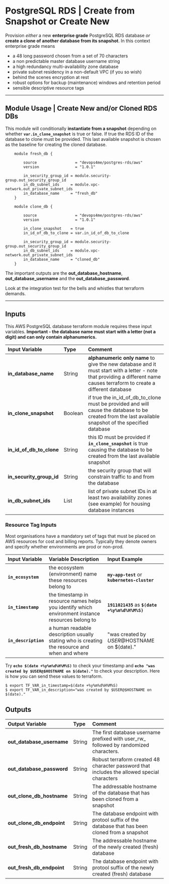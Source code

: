 
# PostgreSQL RDS | Create from Snapshot or Create New

Provision _either_ a new **enterprise grade** PostgreSQL RDS database _or_ **create a clone of another database from its snapshot**. In this context enterprise grade means
- a 48 long password chosen from a set of 70 characters
- a non predictable master database username string
- a high redundancy multi-availability zone database
- private subnet residency in a non-default VPC (if you so wish)
- behind the scenes encryption at rest
- robust options for backup (maintenance) windows and retention period
- sensible descriptive resource tags


---


## Module Usage | Create New and/or Cloned RDS DBs

This module will conditionally **instantiate from a snapshot** depending on whether **`var.in_clone_snapshot`** is true or false. If true the RDS ID of the database to clone must be provided. This last available snapshot is chosen as the baseline for creating the cloned database.

```
    module fresh_db {

        source                 = "devops4me/postgres-rds/aws"
        version                = "1.0.1"

        in_security_group_id = module.security-group.out_security_group_id
        in_db_subnet_ids     = module.vpc-network.out_private_subnet_ids
        in_database_name     = "fresh_db"
    }

    module clone_db {

        source                 = "devops4me/postgres-rds/aws"
        version                = "1.0.1"

        in_clone_snapshot    = true
        in_id_of_db_to_clone = var.in_id_of_db_to_clone

        in_security_group_id = module.security-group.out_security_group_id
        in_db_subnet_ids     = module.vpc-network.out_private_subnet_ids
        in_database_name     = "cloned_db"
    }
```

The important outputs are the **out_database_hostname**, **out_database_username** and the **out_database_password**.

Look at the integration test for the bells and whistles that terraform demands.


---


## Inputs

This AWS PostgreSQL database terraform module requires these input variables.
**Important - the database name must start with a letter (not a digit) and can only contain alphanumerics.**

| Input Variable | Type | Comment |
|:-------- |:---- |:------- |
**in_database_name** | String | **alphanumeric only name** to give the new database and it must start with a letter - note that providing a different name causes terraform to create a different database
**in_clone_snapshot** | Boolean | if true the in_id_of_db_to_clone must be provided and will cause the database to be created from the last available snapshot of the specified database
**in_id_of_db_to_clone** | String | this ID must be provided if **`in_clone_snapshot`** is true causing the database to be created from the last available snapshot
**in_security_group_id** | String | the security group that will constrain traffic to and from the  database
**in_db_subnet_ids** | List | list of private subnet IDs in at least two availability zones (see example) for housing database instances


### Resource Tag Inputs

Most organisations have a mandatory set of tags that must be placed on AWS resources for cost and billing reports. Typically they denote owners and specify whether environments are prod or non-prod.

| Input Variable    | Variable Description | Input Example
|:----------------- |:-------------------- |:----- |
**`in_ecosystem`** | the ecosystem (environment) name these resources belong to | **`my-app-test`** or **`kubernetes-cluster`**
**`in_timestamp`** | the timestamp in resource names helps you identify which environment instance resources belong to | **`1911021435`** as **`$(date +%y%m%d%H%M%S)`**
**`in_description`** | a human readable description usually stating who is creating the resource and when and where | "was created by $USER@$HOSTNAME on $(date)."

Try **`echo $(date +%y%m%d%H%M%S)`** to check your timestamp and **`echo "was created by $USER@$HOSTNAME on $(date)."`** to check your description. Here is how you can send these values to terraform.

```
$ export TF_VAR_in_timestamp=$(date +%y%m%d%H%M%S)
$ export TF_VAR_in_description="was created by $USER@$HOSTNAME on $(date)."
```

## Outputs

| Output Variable          | Type   | Comment |
|:------------------------ |:------ |:------- |
**out_database_username**  | String | The first database username prefixed with user_rw_ followed by randomized characters.
**out_database_password**  | String | Robust terraform created 48 character password that includes the allowed special characters
**out_clone_db_hostname**  | String | The addressable hostname of the database that has been cloned from a snapshot
**out_clone_db_endpoint**  | String | The database endpoint with protool suffix of the database that has been cloned from a snapshot
**out_fresh_db_hostname**  | String | The addressable hostname of the newly created (fresh) database
**out_fresh_db_endpoint**  | String | The database endpoint with protool suffix of the newly created (fresh) database

